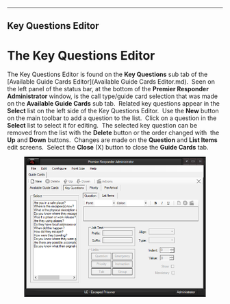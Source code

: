   --------------------------
  **Key Questions Editor**
  --------------------------

# The Key Questions Editor

The Key Questions Editor is found on the **Key Questions** sub tab of
the [Available Guide Cards Editor](Available Guide Cards Editor.md).  Seen on the left panel
of the status bar, at the bottom of the **Premier Responder
Administrator** window, is the call type/guide card selection that was
made on the **Available Guide Cards** sub tab.  Related key questions
appear in the **Select** list on the left side of the Key Questions
Editor.  Use the **New** button on the main toolbar to add a question to
the list.  Click on a question in the **Select** list to select it for
editing.  The selected key question can be removed from the list with
the **Delete** button or the order changed with  the **Up** and **Down**
buttons.  Changes are made on the **Question** and **List Items** edit
screens.  Select the **Close** (X) button to close the **Guide Cards**
tab.

<figure><img src=".gitbook/assets/Vital Point Editor_files/image001.png" alt=""><figcaption></figcaption></figure> 
